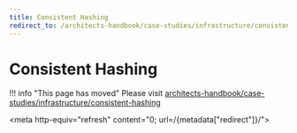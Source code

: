 ```yaml
---
title: Consistent Hashing
redirect_to: /architects-handbook/case-studies/infrastructure/consistent-hashing/
---
```


# Consistent Hashing

!!! info "This page has moved"
    Please visit [architects-handbook/case-studies/infrastructure/consistent-hashing](/architects-handbook/case-studies/infrastructure/consistent-hashing/)

<meta http-equiv="refresh" content="0; url=/{metadata["redirect"]}/">